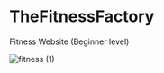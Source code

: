 # TheFitnessFactory
Fitness Website (Beginner level)

![fitness (1)](https://user-images.githubusercontent.com/84375918/151791037-4102f5ee-acad-42a9-b240-2522579e8e09.png)
